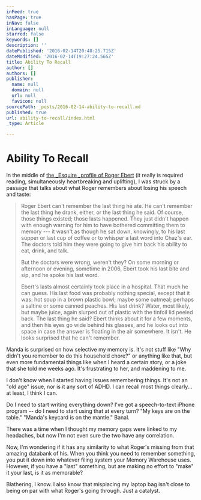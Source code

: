 ```yaml
---
inFeed: true
hasPage: true
inNav: false
inLanguage: null
starred: false
keywords: []
description: ''
datePublished: '2016-02-14T20:48:25.715Z'
dateModified: '2016-02-14T19:27:24.565Z'
title: Ability To Recall
author: []
authors: []
publisher:
  name: null
  domain: null
  url: null
  favicon: null
sourcePath: _posts/2016-02-14-ability-to-recall.md
published: true
url: ability-to-recall/index.html
_type: Article

---
```

# Ability To Recall

In the middle of [the _Esquire _profile of Roger Ebert][0] (it really is required reading, simultaneously heartbreaking and uplifting), I was struck by a passage that talks about what Roger remembers about losing his speech and taste:

> Roger Ebert can't remember the last thing he ate. He can't remember the last thing he drank, either, or the last thing he said. Of course, those things existed; those lasts happened. They just didn't happen with enough warning for him to have bothered committing them to memory --- it wasn't as though he sat down, knowingly, to his last supper or last cup of coffee or to whisper a last word into Chaz's ear. The doctors told him they were going to give him back his ability to eat, drink, and talk. 
> 
> But the doctors were wrong, weren't they? On some morning or afternoon or evening, sometime in 2006, Ebert took his last bite and sip, and he spoke his last word.
> 
> Ebert's lasts almost certainly took place in a hospital. That much he can guess. His last food was probably nothing special, except that it was: hot soup in a brown plastic bowl; maybe some oatmeal; perhaps a saltine or some canned peaches. His last drink? Water, most likely, but maybe juice, again slurped out of plastic with the tinfoil lid peeled back. The last thing he said? Ebert thinks about it for a few moments, and then his eyes go wide behind his glasses, and he looks out into space in case the answer is floating in the air somewhere. It isn't. He looks surprised that he can't remember.

Manda is surprised on how selective my memory is. It's not stuff like "Why didn't you remember to do this household chore?" or anything like that, but even more fundamental things like when I heard a certain story, or a joke that she told me weeks ago. It's frustrating to her, and maddening to me.

I don't know when I started having issues remembering things. It's not an "old age" issue, nor is it any sort of ADHD. I can recall most things clearly... at least, I think I can.

Do I need to start writing everything down? I've got a speech-to-text iPhone program -- do I need to start using that at every turn? "My keys are on the table." "Manda's keycard is on the mantle." Banal.

There was a time when I thought my memory gaps were linked to my headaches, but now I'm not even sure the two have any correlation.

Now, I'm wondering if it has any similarity to what Roger's missing from that amazing databank of his. When you think you need to remember something, you put it down into whatever filing system your Memory Warehouse uses. However, if you have a "last" something, but are making no effort to "make" it your last, is it as memorable?

Blathering, I know. I also know that misplacing my laptop bag isn't close to being on par with what Roger's going through. Just a catalyst.

[0]: http://www.esquire.com/features/roger-ebert-0310